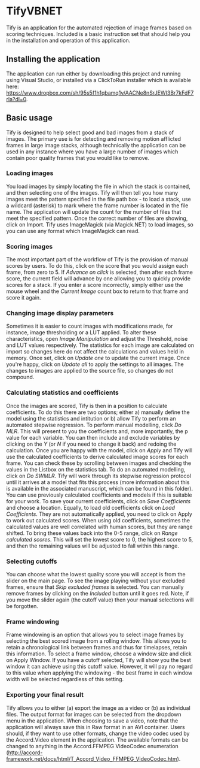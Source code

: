 # TifyVBNET
Tify is an application for the automated rejection of image frames based on scoring techniques. Included is a basic instruction set that should help you in the installation and operation of this application.
## Installing the application
The application can run either by downloading this project and running using Visual Studio, or installed via a ClickToRun installer which is available here: https://www.dropbox.com/sh/95s5f1h1qbamq1v/AACNe8nSrJEWI3Br7kFdF7rla?dl=0. 
## Basic usage
Tify is designed to help select good and bad images from a stack of images. The primary use is for detecting and removing motion afflicted frames in large image stacks, although technically the application can be used in any instance where you have a large number of images which contain poor quality frames that you would like to remove. 
### Loading images
You load images by simply locating the file in which the stack is contained, and then selecting one of the images. Tify will then tell you how many images meet the pattern specified in the file path box - to load a stack, use a wildcard (asterisk) to mark where the frame number is located in the file name. The application will update the count for the number of files that meet the specified pattern. Once the correct number of files are showing, click on Import. 
Tify uses ImageMagick (via Magick.NET) to load images, so you can use any format which ImageMagick can read. 
### Scoring images
The most important part of the workflow of Tify is the provision of manual scores by users. To do this, click on the score that you would assign each frame, from zero to 5. If *Advance on click* is selected, then after each frame score, the current field will advance by one allowing you to quickly provide scores for a stack. 
If you enter a score incorrectly, simply either use the mouse wheel and the *Current Image* count box to return to that frame and score it again.
### Changing image display parameters
Sometimes it is easier to count images with modifications made, for instance, image thresholding or a LUT applied. To alter these characteristics, open *Image Manipulation* and adjust the Threshold, noise and LUT values respectively. The statistics for each image are calculated on import so changes here do not affect the calculations and values held in memory. Once set, click on *Update one* to update the current image. Once you're happy, click on *Update all* to apply the settings to all images. The changes to images are applied to the source file, so changes do not compound. 
### Calculating statistics and coefficients
Once the images are scored, Tify is then in a position to calculate coefficients. To do this there are two options; either a) manually define the model using the statistics and intitution or b) allow Tify to perform an automated stepwise regression. 
To perform manual modelling, click *Do MLR*. This will present to you the coefficients and, more importantly, the p value for each variable. You can then include and exclude variables by clicking on the *Y* (or *N* if you need to change it back) and redoing the calculation. Once you are happy with the model, click on *Apply* and Tify will use the calculated coefficients to derive calculated image scores for each frame. You can check these by scrolling between images and checking the values in the Listbox on the statistics tab. 
To do an automated modelling, click on *Do SWMLR*. Tify will work through its stepwise regression protocol until it arrives at a model that fits this process (more information about this is available in the associated manuscript, which can be found in this folder). 
You can use previously calculated coefficients and models if this is suitable for your work. To save your current coefficients, click on *Save Coefficients* and choose a location. Equally, to load old coefficients click on *Load Coefficients*. They are not automatically applied, you need to click on Apply to work out calculated scores. When using old coefficients, sometimes the calculated values are well correlated with human scores, but they are range shifted. To bring these values back into the 0-5 range, click on *Range calculated scores*. This will set the lowest score to 0, the highest score to 5, and then the remaining values will be adjusted to fall within this range. 
### Selecting cutoffs
You can choose what the lowest quality score you will accept is from the slider on the main page. To see the image playing without your excluded frames, ensure that *Skip excluded frames* is selected. You can manually remove frames by clicking on the *Included* button until it goes red. Note, if you move the slider again (the cutoff value) then your manual selections will be forgotten. 
### Frame windowing
Frame windowing is an option that allows you to select image frames by selecting the best scored image from a rolling window. This allows you to retain a chronological link between frames and thus for timelapses, retain this information. To select a frame window, choose a window size and click on Apply Window. If you have a cutoff selected, Tify will show you the best window it can achieve using this cutoff value. However, it will pay no regard to this value when applying the windowing - the best frame in each window width will be selected regardless of this setting. 
### Exporting your final result
Tify allows you to either (a) export the image as a video or (b) as individual files. The output format for images can be selected from the dropdown menu in the application. When choosing to save a video, note that the application will always save this in Raw format in an AVI container. Users should, if they want to use other formats, change the video codec used by the Accord.Video element in the application. The available formats can be changed to anything in the Accord.FFMPEG VideoCodec enumeration (http://accord-framework.net/docs/html/T_Accord_Video_FFMPEG_VideoCodec.htm). 
